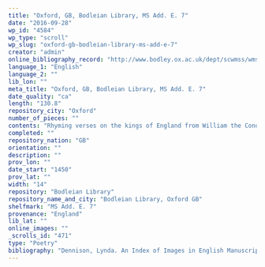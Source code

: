 ```yaml
---
title: "Oxford, GB, Bodleian Library, MS Add. E. 7"
date: "2016-09-28"
wp_id: "4584"
wp_type: "scroll"
wp_slug: "oxford-gb-bodleian-library-ms-add-e-7"
creator: "admin"
online_bibliography_record: "http://www.bodley.ox.ac.uk/dept/scwmss/wmss/online/medieval/additional/additional-e.html"
language_1: "English"
language_2: ""
lib_lon: ""
meta_title: "Oxford, GB, Bodleian Library, MS Add. E. 7"
date_quality: "ca"
length: "130.8"
repository_city: "Oxford"
number_of_pieces: ""
contents: "Rhyming verses on the kings of England from William the Conqueror to Henry VI 192 lines."
completed: ""
repository_nation: "GB"
orientation: ""
description: ""
prov_lon: ""
date_start: "1450"
prov_lat: ""
width: "14"
repository: "Bodleian Library"
repository_name_and_city: "Bodleian Library, Oxford GB"
shelfmark: "MS Add. E. 7"
provenance: "England"
lib_lat: ""
online_images: ""
_scrolls_id: "471"
type: "Poetry"
bibliography: "Dennison, Lynda. An Index of Images in English Manuscripts from the Time of Chaucer to Henry VIII, C. 1380-C. 1509. Turnhout: Harvey Miller Publishers, 2000. p. 31 no. 15.<br/> Hunt, Richard William. A Summary Catalogue of Western Manuscripts in the Bodleian Library at Oxford Which Have Not Hitherto Been Catalogued in the Quarto Series: With References to the Oriental and Other Manuscripts. Oxford: Clarendon Press, 1895. no. 29284.<br/>"
---
```



